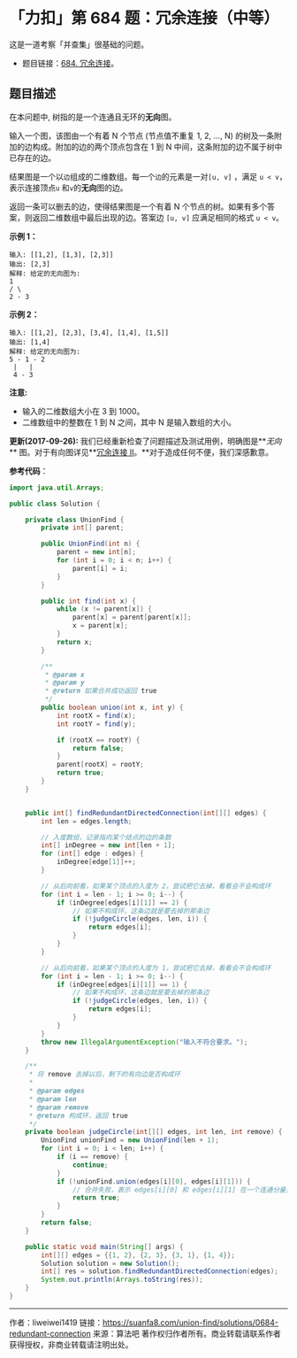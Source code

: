 # 「力扣」第 684 题：冗余连接（中等）

这是一道考察「并查集」很基础的问题。

- 题目链接：[684. 冗余连接](https://leetcode-cn.com/problems/redundant-connection/)。

## 题目描述

在本问题中, 树指的是一个连通且无环的**无向**图。

输入一个图，该图由一个有着 N 个节点 (节点值不重复 1, 2, ..., N) 的树及一条附加的边构成。附加的边的两个顶点包含在 1 到 N 中间，这条附加的边不属于树中已存在的边。

结果图是一个以`边`组成的二维数组。每一个`边`的元素是一对`[u, v]` ，满足 `u < v`，表示连接顶点`u` 和`v`的**无向**图的边。

返回一条可以删去的边，使得结果图是一个有着 N 个节点的树。如果有多个答案，则返回二维数组中最后出现的边。答案边 `[u, v]` 应满足相同的格式 `u < v`。

**示例 1：**

```
输入: [[1,2], [1,3], [2,3]]
输出: [2,3]
解释: 给定的无向图为:
1
/ \
2 - 3
```

**示例 2：**

```
输入: [[1,2], [2,3], [3,4], [1,4], [1,5]]
输出: [1,4]
解释: 给定的无向图为:
5 - 1 - 2
 |   |
 4 - 3
```

**注意:**

- 输入的二维数组大小在 3 到 1000。
- 二维数组中的整数在 1 到 N 之间，其中 N 是输入数组的大小。

**更新(2017-09-26):**
我们已经重新检查了问题描述及测试用例，明确图是**_无向_** 图。对于有向图详见**[冗余连接 II](https://leetcodechina.com/problems/redundant-connection-ii/description/)。**对于造成任何不便，我们深感歉意。

**参考代码**：

```java
import java.util.Arrays;

public class Solution {

    private class UnionFind {
        private int[] parent;

        public UnionFind(int n) {
            parent = new int[n];
            for (int i = 0; i < n; i++) {
                parent[i] = i;
            }
        }

        public int find(int x) {
            while (x != parent[x]) {
                parent[x] = parent[parent[x]];
                x = parent[x];
            }
            return x;
        }

        /**
         * @param x
         * @param y
         * @return 如果合并成功返回 true
         */
        public boolean union(int x, int y) {
            int rootX = find(x);
            int rootY = find(y);

            if (rootX == rootY) {
                return false;
            }
            parent[rootX] = rootY;
            return true;
        }
    }


    public int[] findRedundantDirectedConnection(int[][] edges) {
        int len = edges.length;

        // 入度数组，记录指向某个结点的边的条数
        int[] inDegree = new int[len + 1];
        for (int[] edge : edges) {
            inDegree[edge[1]]++;
        }

        // 从后向前看，如果某个顶点的入度为 2，尝试把它去掉，看看会不会构成环
        for (int i = len - 1; i >= 0; i--) {
            if (inDegree[edges[i][1]] == 2) {
                // 如果不构成环，这条边就是要去掉的那条边
                if (!judgeCircle(edges, len, i)) {
                    return edges[i];
                }
            }
        }

        // 从后向前看，如果某个顶点的入度为 1，尝试把它去掉，看看会不会构成环
        for (int i = len - 1; i >= 0; i--) {
            if (inDegree[edges[i][1]] == 1) {
                // 如果不构成环，这条边就是要去掉的那条边
                if (!judgeCircle(edges, len, i)) {
                    return edges[i];
                }
            }
        }
        throw new IllegalArgumentException("输入不符合要求。");
    }

    /**
     * 将 remove 去掉以后，剩下的有向边是否构成环
     *
     * @param edges
     * @param len
     * @param remove
     * @return 构成环，返回 true
     */
    private boolean judgeCircle(int[][] edges, int len, int remove) {
        UnionFind unionFind = new UnionFind(len + 1);
        for (int i = 0; i < len; i++) {
            if (i == remove) {
                continue;
            }
            if (!unionFind.union(edges[i][0], edges[i][1])) {
                // 合并失败，表示 edges[i][0] 和 edges[i][1] 在一个连通分量里，即构成了环
                return true;
            }
        }
        return false;
    }

    public static void main(String[] args) {
        int[][] edges = {{1, 2}, {2, 3}, {3, 1}, {1, 4}};
        Solution solution = new Solution();
        int[] res = solution.findRedundantDirectedConnection(edges);
        System.out.println(Arrays.toString(res));
    }
}

```



---

作者：liweiwei1419
链接：https://suanfa8.com/union-find/solutions/0684-redundant-connection
来源：算法吧
著作权归作者所有。商业转载请联系作者获得授权，非商业转载请注明出处。